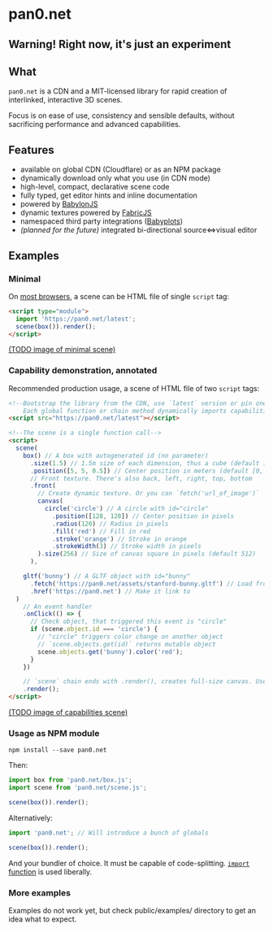 # pan0.net

## Warning! Right now, it's just an experiment

## What

`pan0.net` is a CDN and a MIT-licensed library for rapid creation of interlinked, interactive 3D scenes.

Focus is on ease of use, consistency and sensible defaults, without sacrificing performance and advanced capabilities.

## Features

- available on global CDN (Cloudflare) or as an NPM package
- dynamically download only what you use (in CDN mode)
- high-level, compact, declarative scene code
- fully typed, get editor hints and inline documentation
- powered by [BabylonJS](https://www.babylonjs.com/)
- dynamic textures powered by [FabricJS](http://fabricjs.com/)
- namespaced third party integrations ([Babyplots](https://bp.bleb.li))
- _(planned for the future)_ integrated bi-directional source⇔visual editor

## Examples

### Minimal

On [most browsers](https://caniuse.com/?search=modules), a scene can be HTML file of single `script` tag:

```html
<script type="module">
  import 'https://pan0.net/latest';
  scene(box()).render();
</script>
```

[(TODO image of minimal scene)](https://pan0.net/examples/readme-minimal-example.html)

### Capability demonstration, annotated

Recommended production usage, a scene of HTML file of two `script` tags:

```html
<!--Bootstrap the library from the CDN, use `latest` version or pin one.
    Each global function or chain method dynamically imports capabilities-->
<script src="https://pan0.net/latest"></script>

<!--The scene is a single function call-->
<script>
  scene(
    box() // A box with autogenerated id (no parameter)
      .size(1.5) // 1.5m size of each dimension, thus a cube (default 1)
      .position([5, 5, 0.5]) // Center position in meters (default [0, 0, 0])
      // Front texture. There's also back, left, right, top, bottom
      .front(
        // Create dynamic texture. Or you can `fetch('url_of_image')`
        canvas(
          circle('circle') // A circle with id="circle"
            .position([128, 128]) // Center position in pixels
            .radius(120) // Radius in pixels
            .fill('red') // Fill in red
            .stroke('orange') // Stroke in orange
            .strokeWidth(3) // Stroke width in pixels
        ).size(256) // Size of canvas square in pixels (default 512)
      ),

    gltf('bunny') // A GLTF object with id="bunny"
      .fetch('https://pan0.net/assets/stanford-bunny.gltf') // Load from URL
      .href('https://pan0.net') // Make it link to
  )
    // An event handler
    .onClick(() => {
      // Check object, that triggered this event is "circle"
      if (scene.object.id === 'circle') {
        // "circle" triggers color change on another object
        // `scene.objects.get(id)` returns mutable object
        scene.objects.get('bunny').color('red');
      }
    })

    // `scene` chain ends with .render(), creates full-size canvas. Use iframe to embed a scene
    .render();
</script>
```

[(TODO image of capabilities scene)](https://pan0.net/examples/readme-capabilities-example.html)

### Usage as NPM module

```shell
npm install --save pan0.net
```

Then:

```js
import box from 'pan0.net/box.js';
import scene from 'pan0.net/scene.js';

scene(box()).render();
```

Alternatively:

```js
import 'pan0.net'; // Will introduce a bunch of globals

scene(box()).render();
```

And your bundler of choice. It must be capable of code-splitting. [`import` function](https://developer.mozilla.org/en-US/docs/Web/JavaScript/Reference/Statements/import#Dynamic_Imports) is used liberally.

### More examples

Examples do not work yet, but check public/examples/ directory to get an idea what to expect.
